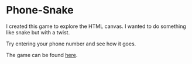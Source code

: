 # Phone-Snake
I created this game to explore the HTML canvas. I wanted to do something like snake but with a twist.

Try entering your phone number and see how it goes.

The game can be found [here](http://devanshdesai.com/projects/PhoneSnake/index.html#).
